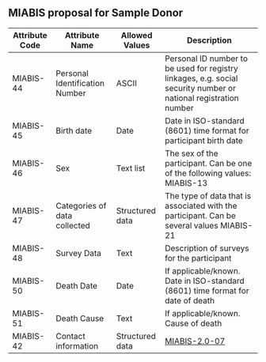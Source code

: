 ## MIABIS proposal for Sample Donor


| Attribute Code| Attribute Name| Allowed Values| Description| 
|---|---|---|---|
| MIABIS-44| Personal Identification Number| ASCII| Personal ID number to be used for registry linkages, e.g. social security number or national registration number| 
| MIABIS-45| Birth date| Date| Date in ISO-standard (8601) time format for participant birth date| 
| MIABIS-46| Sex| Text list| The sex of the participant. Can be one of the following values: MIABIS-13| 
| MIABIS-47| Categories of data collected| Structured data| The type of data that is associated with the participant. Can be several values MIABIS-21| 
| MIABIS-48| Survey Data| Text| Description of surveys for the participant| 
| MIABIS-50| Death Date| Date| If applicable/known. Date in ISO-standard (8601) time format for date of death| 
| MIABIS-51| Death Cause| Text| If applicable/known. Cause of death| 
| MIABIS-42| Contact information| Structured data| [MIABIS-2.0-07](https://github.com/MIABIS/miabis/wiki/Structured-data-and-lists#contact-information)| 